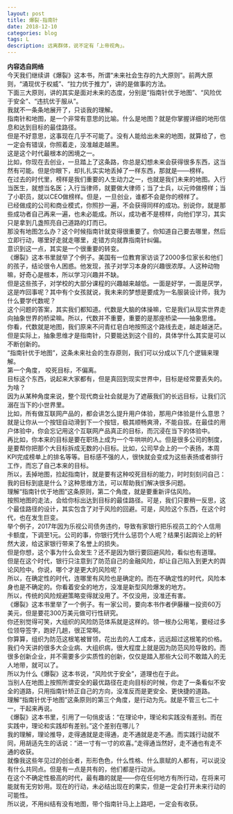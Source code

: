 ```yaml
---
layout: post
title: 爆裂-指南针
date: 2018-12-10
categories: blog
tags: L
description: 远离群体，说不定有「上帝视角」。
---
```

**内容选自网络**    
今天我们继续讲《爆裂》这本书，所谓“未来社会生存的九大原则”。前两大原则，“涌现优于权威”、“拉力优于推力”，讲的是做事的方法。  
下面三大原则，讲的其实是面对未来的态度，分别是“指南针优于地图”、“风险优于安全”、“违抗优于服从”。  
我就不一条条地展开了，只谈我的理解。  
指南针和地图，是一个非常有意思的比喻。什么是地图？就是你掌握详细的地形信息和达到目标的最佳路径。  
但是不好意思，这事现在几乎不可能了。没有人能给出未来的地图，就算给了，也一定会有错误，你照着走，没准越走越黑。  
这是这个时代最根本的困境之一。  
比如，你现在去创业，一旦踏上了这条路，你总是幻想未来会获得很多东西，这当然有可能。但是你眼下，却扎扎实实地丢掉了一样东西，那就是——榜样。  
在过去的时代里，榜样是我们重要的人生动力之一，也就是我们未来的地图。入行当医生，就想当名医；入行当律师，就要做大律师；当了士兵，以元帅做榜样；当了小职员，就以CEO做榜样。但是，一旦创业，谁都不会是你的榜样了。  
已经做成的公司和商业模式，你照抄一遍，不会获得同样的成功。别说你，就是那些成功者自己再来一遍，也未必能成。所以，成功者不是榜样，向他们学习，其实只是拿到几盏照亮自己道路的灯而已。  
那没有地图怎么办？这个时候指南针就变得很重要了。你知道自己要去哪里，然后立即行动，哪里好走就走哪里，走错方向就靠指南针纠偏。  
意识到这一点，其实是一个很重要的转变。  
《爆裂》这本书里就举了个例子。美国有一位教育家访谈了2000多位家长和他们的孩子，结论很令人困惑。他发现，孩子对学习本身的兴趣很浓厚。人这种动物嘛，好奇心是根本，所以学习兴趣并不缺。  
但是这些孩子，对学校的大部分课程的兴趣越来越低。一面是好学，一面是厌学，这是咋回事呢？其中有个女孩就说，我未来的梦想是要成为一名服装设计师，我为什么要学代数呢？  
这个问题的答案，其实我们都知道。代数是大脑的体操嘛，它是我们从现实世界走向抽象世界的桥梁嘛。所以，代数并不重要，重要的是那座桥梁——抽象思维。  
你看，代数就是地图，我们原来不问青红皂白地按照这个路线去走，越走越迷茫。但是实际上，抽象思维才是指南针，只要能达到这个目的，具体学什么其实是可以不断创新的。  
“指南针优于地图”，这条未来社会的生存原则，我们可以分成以下几个逻辑来理解。  
第一个角度， 咬死目标，不偏离。  
目标这个东西，说起来大家都有，但是真回到现实世界中，目标是经常要丢失的。为啥？  
因为从某种角度来说，整个现代商业社会就是为了遮蔽我们的长远目标，让我们沉溺在当下的小世界里。  
比如，所有做互联网产品的，都会讲怎么提升用户体验，那用户体验是什么意思？就是让你从一个按钮自动滑到下一个按钮，极其顺畅爽滑，不能自拔。在最佳的用户体验中，你会忘记用这个互联网产品真正的目标，而沉浸在当下的体验中。   
再比如，你本来的目标是要在职场上成为一个牛哄哄的人。但是很多公司的制度，是要帮你把那个大目标拆成无数的小目标。比如，公司早会上的一个表扬，本周KPI完成榜单上的排名等等。目标感不强的人，很快就会变成为这些表扬或者排行工作，而忘了自己本来的目标。  
所以，丢掉地图，捡起指南针，就是要有这种咬死目标的能力，时时刻刻问自己：我的目标到底是什么？这种思维方法，可以帮助我们解决很多问题。  
理解“指南针优于地图”这条原则，第二个角度，就是要重新评估风险。  
按照地图的走法，会给你标出达到目标的最佳路径。可是，我们只要稍一反思，这个最佳路径的设计，其实包含了对于风险的回避。可是，风险这个东西，在这个时代，也在发生巨变。  
举个例子，2017年因为乐视公司债务违约，导致有家银行把乐视员工的个人信用卡额度，下调至1元。公司的事，你银行凭什么惩罚个人呢？结果引起舆论上的轩然大波，给这家银行带来了名誉上的损失。  
但是你想，这个事为什么会发生？还不是因为银行要回避风险，看似也有道理。  
但是在这个时代，银行只注意到了防范自己的金融风险，却让自己陷入到更大的舆论风险中。你说，哪个才是更大的风险呢？   
所以，在确定性的时代，连哪里有风险也是确定的。而在不确定性的时代，风险本身也是不确定的。你看着安全的地方，没准是新型风险爆发的地方。  
所以，传统的风险规避策略变得就没用了。不仅没用，没准还有害。  
《爆裂》这本书里举了一个例子。有一家公司，要向本书作者伊藤穰一投资60万美元，但是要花300万美元做可行性研究。  
你还别觉得可笑，大组织的风险防范体系就是这样的。领一根办公用笔，要经过多位领导签字，跑好几趟，很正常啊。  
你算算，组织为防范这根笔被冒领，花出去的人工成本，远远超过这根笔的价格。我们今天讲的很多大企业病、大组织病，很大程度上就是因为防范风险导致的。而很多创新企业，并不需要多少实质性的创新，仅仅是踏入那些大公司不敢踏入的无人地带，就可以了。  
所以为什么《爆裂》这本书说，“风险优于安全”，道理也在于此。  
当别人在地图上按照所谓安全的最优路径在走向目标的时候，你走了一条看似不安全的道路，只用指南针矫正自己的方向，没准反而是更安全、更快捷的道路。  
理解“指南针优于地图”这条原则的第三个角度，是行动为先。就是不管三七二十一，干起来再说。  
《爆裂》这本书里，引用了一句俏皮话：“在理论中，理论和实践没有差别。而在实践中，理论和实践却有差别。”这个差别在哪儿？  
我的理解，理论推导，走得通就是走得通，走不通就是走不通。而实践行动就不同，用胡适先生的话说：“进一寸有一寸的欢喜。”走得通当然好，走不通也有走不通的收获。  
就像我这些年见过的创业者，形形色色，什么性格、什么禀赋的人都有，可以说没有什么共同点。但是有一点是共有的，他们都是行动派。  
在这个不确定性极高的时代，最有趣的就是——你在任何地方有所行动，在将来可能就有无穷妙用。现在的行动，未必结出现在的果实，但是一定会打开未来行动的可能性。  
所以说，不用纠结有没有地图，带个指南针马上上路吧，一定会有收获。  
